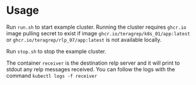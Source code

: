 # Usage

Run `run.sh` to start example cluster. Running the cluster requires `ghcr.io` image pulling secret to exist if image `ghcr.io/teragrep/k8s_01/app:latest` or `ghcr.io/teragrep/rlp_07/app:latest` is not available locally.

Run `stop.sh` to stop the example cluster.

The container `receiver` is the destination relp server and it will print to stdout any relp messages received. You can follow the logs with the command `kubectl logs -f receiver`
